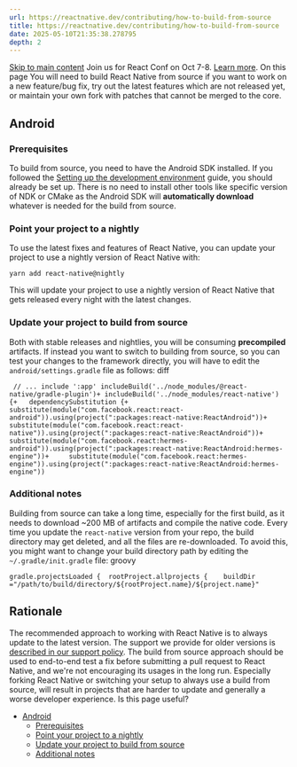 ```yaml
---
url: https://reactnative.dev/contributing/how-to-build-from-source
title: https://reactnative.dev/contributing/how-to-build-from-source
date: 2025-05-10T21:35:38.278795
depth: 2
---
```


[Skip to main content](https://reactnative.dev/contributing/how-to-build-from-source#__docusaurus_skipToContent_fallback)
Join us for React Conf on Oct 7-8. [Learn more](https://conf.react.dev).
On this page
You will need to build React Native from source if you want to work on a new feature/bug fix, try out the latest features which are not released yet, or maintain your own fork with patches that cannot be merged to the core.
## Android[​](https://reactnative.dev/contributing/how-to-build-from-source#android "Direct link to Android")
### Prerequisites[​](https://reactnative.dev/contributing/how-to-build-from-source#prerequisites "Direct link to Prerequisites")
To build from source, you need to have the Android SDK installed. If you followed the [Setting up the development environment](https://reactnative.dev/docs/environment-setup) guide, you should already be set up.
There is no need to install other tools like specific version of NDK or CMake as the Android SDK will **automatically download** whatever is needed for the build from source.
### Point your project to a nightly[​](https://reactnative.dev/contributing/how-to-build-from-source#point-your-project-to-a-nightly "Direct link to Point your project to a nightly")
To use the latest fixes and features of React Native, you can update your project to use a nightly version of React Native with:
```
yarn add react-native@nightly
```

This will update your project to use a nightly version of React Native that gets released every night with the latest changes.
### Update your project to build from source[​](https://reactnative.dev/contributing/how-to-build-from-source#update-your-project-to-build-from-source "Direct link to Update your project to build from source")
Both with stable releases and nightlies, you will be consuming **precompiled** artifacts. If instead you want to switch to building from source, so you can test your changes to the framework directly, you will have to edit the `android/settings.gradle` file as follows:
diff
```
 // ... include ':app' includeBuild('../node_modules/@react-native/gradle-plugin')+ includeBuild('../node_modules/react-native') {+   dependencySubstitution {+     substitute(module("com.facebook.react:react-android")).using(project(":packages:react-native:ReactAndroid"))+     substitute(module("com.facebook.react:react-native")).using(project(":packages:react-native:ReactAndroid"))+     substitute(module("com.facebook.react:hermes-android")).using(project(":packages:react-native:ReactAndroid:hermes-engine"))+     substitute(module("com.facebook.react:hermes-engine")).using(project(":packages:react-native:ReactAndroid:hermes-engine"))
```

### Additional notes[​](https://reactnative.dev/contributing/how-to-build-from-source#additional-notes "Direct link to Additional notes")
Building from source can take a long time, especially for the first build, as it needs to download ~200 MB of artifacts and compile the native code.
Every time you update the `react-native` version from your repo, the build directory may get deleted, and all the files are re-downloaded. To avoid this, you might want to change your build directory path by editing the `~/.gradle/init.gradle` file:
groovy
```
gradle.projectsLoaded {  rootProject.allprojects {    buildDir ="/path/to/build/directory/${rootProject.name}/${project.name}"
```

## Rationale[​](https://reactnative.dev/contributing/how-to-build-from-source#rationale "Direct link to Rationale")
The recommended approach to working with React Native is to always update to the latest version. The support we provide for older versions is [described in our support policy](https://github.com/reactwg/react-native-releases/#releases-support-policy).
The build from source approach should be used to end-to-end test a fix before submitting a pull request to React Native, and we're not encouraging its usages in the long run. Especially forking React Native or switching your setup to always use a build from source, will result in projects that are harder to update and generally a worse developer experience.
Is this page useful?
  * [Android](https://reactnative.dev/contributing/how-to-build-from-source#android)
    * [Prerequisites](https://reactnative.dev/contributing/how-to-build-from-source#prerequisites)
    * [Point your project to a nightly](https://reactnative.dev/contributing/how-to-build-from-source#point-your-project-to-a-nightly)
    * [Update your project to build from source](https://reactnative.dev/contributing/how-to-build-from-source#update-your-project-to-build-from-source)
    * [Additional notes](https://reactnative.dev/contributing/how-to-build-from-source#additional-notes)



